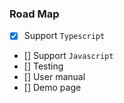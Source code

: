 ### Road Map
- [x] Support `Typescript`
- [] Support `Javascript`
- [] Testing
- [] User manual
- [] Demo page